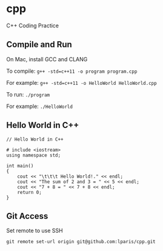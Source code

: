 # cpp
C++ Coding Practice

## Compile and Run

On Mac, install GCC and CLANG

To compile: `g++ -std=c++11 -o program program.cpp`

For example: `g++ -std=c++11 -o HelloWorld HelloWorld.cpp`

To run: `./program`

For example: `./HelloWorld`

## Hello World in C++

```
// Hello World in C++

# include <iostream>
using namespace std;

int main()
{
    cout << "\t\t\t Hello World!." << endl;
    cout << "The sum of 2 and 3 = " << 5 << endl;
    cout << "7 + 8 = " << 7 + 8 << endl;
    return 0;
}
```

## Git Access

Set remote to use SSH

```
git remote set-url origin git@github.com:lparis/cpp.git
```
